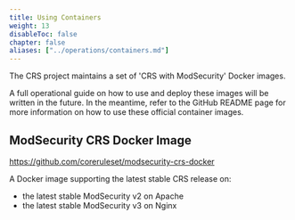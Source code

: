 ```yaml
---
title: Using Containers
weight: 13
disableToc: false
chapter: false
aliases: ["../operations/containers.md"]
---
```


The CRS project maintains a set of 'CRS with ModSecurity' Docker images.

A full operational guide on how to use and deploy these images will be written in the future. In the meantime, refer to the GitHub README page for more information on how to use these official container images.

## ModSecurity CRS Docker Image

https://github.com/coreruleset/modsecurity-crs-docker

A Docker image supporting the latest stable CRS release on: 

- the latest stable ModSecurity v2 on Apache
- the latest stable ModSecurity v3 on Nginx
